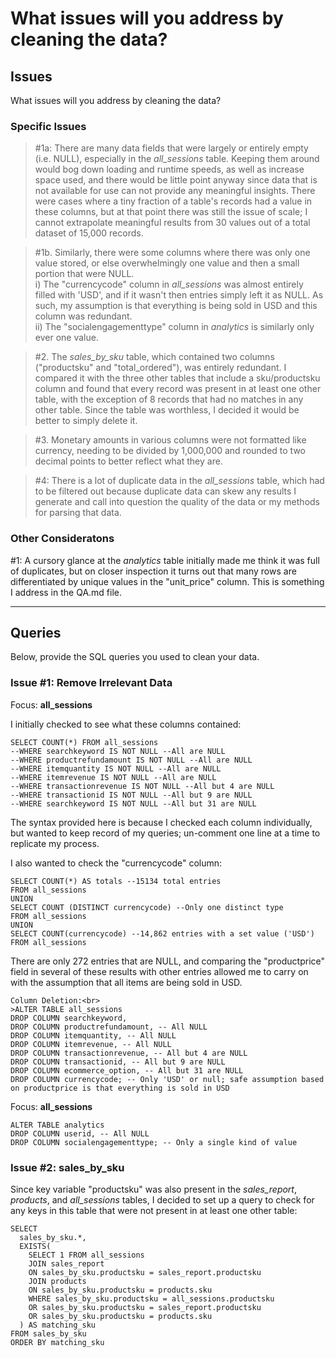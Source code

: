 # What issues will you address by cleaning the data?
## Issues
What issues will you address by cleaning the data?

### Specific Issues
>#1a: There are many data fields that were largely or entirely empty (i.e. NULL), especially in the *all_sessions* table. Keeping them around would bog down loading and runtime speeds, as well as increase space used, and there would be little point anyway since data that is not available for use can not provide any meaningful insights. There were cases where a tiny fraction of a table's records had a value in these columns, but at that point there was still the issue of scale; I cannot extrapolate meaningful results from 30 values out of a total dataset of 15,000 records.

>#1b. Similarly, there were some columns where there was only one value stored, or else overwhelmingly one value and then a small portion that were NULL.<br> 
i) The "currencycode" column in *all_sessions* was almost entirely filled with 'USD', and if it wasn't then entries simply left it as NULL. As such, my assumption is that everything is being sold in USD and this column was redundant.<br> 
ii) The "socialengagementtype" column in *analytics* is similarly only ever one value.

>#2. The *sales_by_sku* table, which contained two columns ("productsku" and "total_ordered"), was entirely redundant. I compared it with the three other tables that include a sku/productsku column and found that every record was present in at least one other table, with the exception of 8 records that had no matches in any other table. Since the table was worthless, I decided it would be better to simply delete it.

>#3. Monetary amounts in various columns were not formatted like currency, needing to be divided by 1,000,000 and rounded to two decimal points to better reflect what they are.

>#4: There is a lot of duplicate data in the *all_sessions* table, which had to be filtered out because duplicate data can skew any results I generate and call into question the quality of the data or my methods for parsing that data. 


### Other Consideratons
#1: A cursory glance at the *analytics* table initially made me think it was full of duplicates, but on closer inspection it turns out that many rows are differentiated by unique values in the "unit_price" column. This is something I address in the QA.md file.

<hr>

## Queries

Below, provide the SQL queries you used to clean your data.

### Issue #1: Remove Irrelevant Data
Focus: **all_sessions**<br>

I initially checked to see what these columns contained:<br>
```
SELECT COUNT(*) FROM all_sessions
--WHERE searchkeyword IS NOT NULL --All are NULL
--WHERE productrefundamount IS NOT NULL --All are NULL
--WHERE itemquantity IS NOT NULL --All are NULL
--WHERE itemrevenue IS NOT NULL --All are NULL
--WHERE transactionrevenue IS NOT NULL --All but 4 are NULL
--WHERE transactionid IS NOT NULL --All but 9 are NULL
--WHERE searchkeyword IS NOT NULL --All but 31 are NULL
```
The syntax provided here is because I checked each column individually, but wanted to keep record of my queries; un-comment one line at a time to replicate my process. 

I also wanted to check the "currencycode" column:<br>
```
SELECT COUNT(*) AS totals --15134 total entries
FROM all_sessions
UNION
SELECT COUNT (DISTINCT currencycode) --Only one distinct type
FROM all_sessions
UNION
SELECT COUNT(currencycode) --14,862 entries with a set value ('USD')
FROM all_sessions
```
There are only 272 entries that are NULL, and comparing the "productprice" field in several of these results with other entries allowed me to carry on with the assumption that all items are being sold in USD. 

```
Column Deletion:<br>
>ALTER TABLE all_sessions
DROP COLUMN searchkeyword,
DROP COLUMN productrefundamount, -- All NULL
DROP COLUMN itemquantity, -- All NULL
DROP COLUMN itemrevenue, -- All NULL
DROP COLUMN transactionrevenue, -- All but 4 are NULL
DROP COLUMN transactionid, -- All but 9 are NULL
DROP COLUMN ecommerce_option, -- All but 31 are NULL
DROP COLUMN currencycode; -- Only 'USD' or null; safe assumption based on productprice is that everything is sold in USD
```

Focus: **all_sessions**<br>
```
ALTER TABLE analytics
DROP COLUMN userid, -- All NULL
DROP COLUMN socialengagementtype; -- Only a single kind of value
```

### Issue #2: sales_by_sku
Since key variable "productsku" was also present in the *sales_report*, *products*, and *all_sessions* tables, I decided to set up a query to check for any keys in this table that were not present in at least one other table:<br>
```
SELECT
  sales_by_sku.*,
  EXISTS(
  	SELECT 1 FROM all_sessions
  	JOIN sales_report
  	ON sales_by_sku.productsku = sales_report.productsku
  	JOIN products
  	ON sales_by_sku.productsku = products.sku
  	WHERE sales_by_sku.productsku = all_sessions.productsku
  	OR sales_by_sku.productsku = sales_report.productsku
  	OR sales_by_sku.productsku = products.sku
  ) AS matching_sku
FROM sales_by_sku
ORDER BY matching_sku
```



